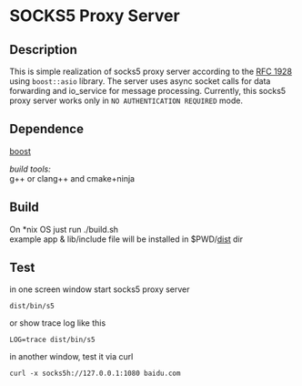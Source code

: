 # SOCKS5 Proxy Server

## Description

This is simple realization of socks5 proxy server according to the [RFC 1928](https://www.ietf.org/rfc/rfc1928.txt) using `boost::asio` library. The server uses async socket calls for data forwarding and io_service for message processing. Currently, this socks5 proxy server works only in `NO AUTHENTICATION REQUIRED` mode.

## Dependence

[boost](https://www.boost.org/)

*build tools:*   
g++ or clang++ and cmake+ninja

## Build

On *nix OS just run ./build.sh   
example app & lib/include file will be installed in $PWD/<u>dist</u> dir

## Test

in one screen window start socks5 proxy server

    dist/bin/s5

or show trace log like this

    LOG=trace dist/bin/s5

in another window, test it via curl

    curl -x socks5h://127.0.0.1:1080 baidu.com

